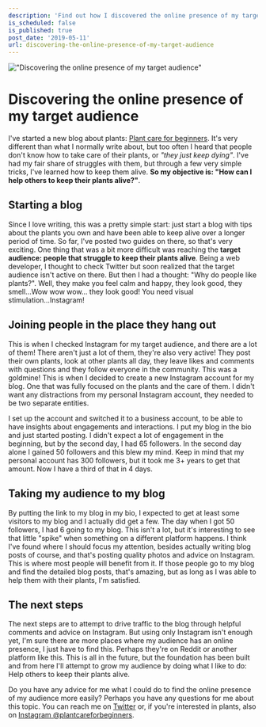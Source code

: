 ```yaml
---
description: 'Find out how I discovered the online presence of my target audience and what my next steps are to finding a bigger audience.'
is_scheduled: false
is_published: true
post_date: '2019-05-11'
url: discovering-the-online-presence-of-my-target-audience
---
```


!["Discovering the online presence of my target audience"](/images/articles/snake_plant.jpg)

# Discovering the online presence of my target audience
I've started a new blog about plants:
[Plant care for beginners](https://plantcareforbeginners.com/). It's very different than 
what I normally write about, but too often I heard that people don't know how to take care 
of their plants, or *"they just keep dying"*. I've had my fair share of struggles with them, but through 
a few very simple tricks, I've learned how to keep them alive. **So my objective is: 
"How can I help others to keep their plants alive?"**. 

## Starting a blog
Since I love writing, this was a pretty simple start: just start a blog with tips about 
the plants you own and have been able to keep alive over a longer period of time. 
So far, I've posted two guides on there, so that's very exciting. 
One thing that was a bit more difficult was reaching the **target audience: 
people that struggle to keep their plants alive**. Being a web developer, 
I thought to check Twitter but soon realized that the target audience isn't active on there. 
But then I had a thought: "Why do people like plants?". Well, they make you feel calm and 
happy, they look good, they smell...Wow wow wow… they look good! 
You need visual stimulation...Instagram!

## Joining people in the place they hang out
This is when I checked Instagram for my target audience, and there are a lot of them! 
There aren't just a lot of them, they're also very active! They post their own plants, 
look at other plants all day, they leave likes and comments with questions and they 
follow everyone in the community. This was a goldmine! This is when I decided to 
create a new Instagram account for my blog. One that was fully focused on the plants 
and the care of them. I didn't want any distractions from my personal Instagram account, 
they needed to be two separate entities.

I set up the account and switched it to a business account, to be able to have insights 
about engagements and interactions. I put my blog in the bio and just started posting. 
I didn't expect a lot of engagement in the beginning, but by the second day, I had 65 followers. 
In the second day alone I gained 50 followers and this blew my mind. Keep in mind that 
my personal account has 300 followers, but it took me 3+ years to get that amount. 
Now I have a third of that in 4 days. 

## Taking my audience to my blog
By putting the link to my blog in my bio, I expected to get at least some visitors to 
my blog and I actually did get a few. The day when I got 50 followers, I had 6 going to my 
blog. This isn't a lot, but it's interesting to see that little "spike" when something 
on a different platform happens. I think I've found where I should focus my attention, 
besides actually writing blog posts of course, and that's posting quality photos and 
advice on Instagram. This is where most people will benefit from it. If those people 
go to my blog and find the detailed blog posts, that's amazing, but as long as I was 
able to help them with their plants, I'm satisfied.

## The next steps
The next steps are to attempt to drive traffic to the blog through helpful comments 
and advice on Instagram. But using only Instagram isn't enough yet, I'm sure there 
are more places where my audience has an online presence, I just have to find this. 
Perhaps they're on Reddit or another platform like this. This is all in the future, 
but the foundation has been built and from here I'll attempt to grow my audience by 
doing what I like to do: Help others to keep their plants alive.

Do you have any advice for me what I could do to find the online presence of my audience 
more easily? Perhaps you have any questions for me about this topic. You can reach me on 
[Twitter](https://twitter.com/RJElsinga) or, if you're interested in plants, 
also on [Instagram @plantcareforbeginners](https://www.instagram.com/plantcareforbeginners/).
